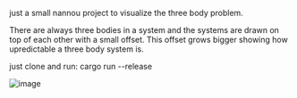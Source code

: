just a small nannou project to visualize the three body problem.

There are always three bodies in a system and the systems are drawn on top of each other with a small offset.
This offset grows bigger showing how upredictable a three body system is.


just clone and run:
  cargo run --release 

![image](https://github.com/user-attachments/assets/fa0c0eeb-b01e-4948-8d3b-120402000685)

